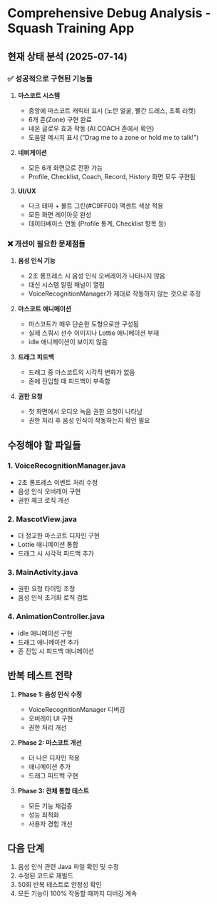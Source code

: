 # Comprehensive Debug Analysis - Squash Training App

## 현재 상태 분석 (2025-07-14)

### ✅ 성공적으로 구현된 기능들

1. **마스코트 시스템**
   - 중앙에 마스코트 캐릭터 표시 (노란 얼굴, 빨간 드레스, 초록 라켓)
   - 6개 존(Zone) 구현 완료
   - 네온 글로우 효과 작동 (AI COACH 존에서 확인)
   - 도움말 메시지 표시 ("Drag me to a zone or hold me to talk!")

2. **네비게이션**
   - 모든 6개 화면으로 전환 가능
   - Profile, Checklist, Coach, Record, History 화면 모두 구현됨

3. **UI/UX**
   - 다크 테마 + 볼트 그린(#C9FF00) 액센트 색상 적용
   - 모든 화면 레이아웃 완성
   - 데이터베이스 연동 (Profile 통계, Checklist 항목 등)

### ❌ 개선이 필요한 문제점들

1. **음성 인식 기능**
   - 2초 롱프레스 시 음성 인식 오버레이가 나타나지 않음
   - 대신 시스템 알림 패널이 열림
   - VoiceRecognitionManager가 제대로 작동하지 않는 것으로 추정

2. **마스코트 애니메이션**
   - 마스코트가 매우 단순한 도형으로만 구성됨
   - 실제 스쿼시 선수 이미지나 Lottie 애니메이션 부재
   - idle 애니메이션이 보이지 않음

3. **드래그 피드백**
   - 드래그 중 마스코트의 시각적 변화가 없음
   - 존에 진입할 때 피드백이 부족함

4. **권한 요청**
   - 첫 화면에서 오디오 녹음 권한 요청이 나타남
   - 권한 처리 후 음성 인식이 작동하는지 확인 필요

## 수정해야 할 파일들

### 1. VoiceRecognitionManager.java
- 2초 롱프레스 이벤트 처리 수정
- 음성 인식 오버레이 구현
- 권한 체크 로직 개선

### 2. MascotView.java
- 더 정교한 마스코트 디자인 구현
- Lottie 애니메이션 통합
- 드래그 시 시각적 피드백 추가

### 3. MainActivity.java
- 권한 요청 타이밍 조정
- 음성 인식 초기화 로직 검토

### 4. AnimationController.java
- idle 애니메이션 구현
- 드래그 애니메이션 추가
- 존 진입 시 피드백 애니메이션

## 반복 테스트 전략

1. **Phase 1: 음성 인식 수정**
   - VoiceRecognitionManager 디버깅
   - 오버레이 UI 구현
   - 권한 처리 개선

2. **Phase 2: 마스코트 개선**
   - 더 나은 디자인 적용
   - 애니메이션 추가
   - 드래그 피드백 구현

3. **Phase 3: 전체 통합 테스트**
   - 모든 기능 재검증
   - 성능 최적화
   - 사용자 경험 개선

## 다음 단계

1. 음성 인식 관련 Java 파일 확인 및 수정
2. 수정된 코드로 재빌드
3. 50회 반복 테스트로 안정성 확인
4. 모든 기능이 100% 작동할 때까지 디버깅 계속